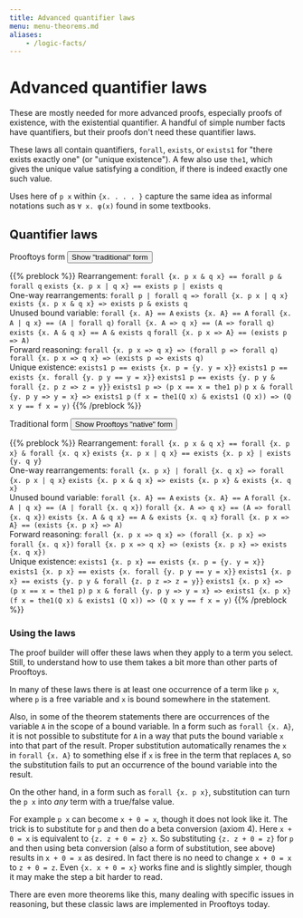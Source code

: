 ```yaml
---
title: Advanced quantifier laws
menu: menu-theorems.md
aliases:
    - /logic-facts/
---
```


# Advanced quantifier laws

These are mostly needed for more advanced proofs, especially proofs of
existence, with the existential quantifier.  A handful of simple
number facts have quantifiers, but their proofs don't need these
quantifier laws.

These laws all contain quantifiers, `forall`, `exists`, or `exists1`
for "there exists exactly one" (or "unique existence").  A few also
use `the1`, which gives the unique value satisfying a condition, if
there is indeed exactly one such value.

Uses here of `p x` within `{x. . . . }` capture the same idea as
informal notations such as <code>∀ x. &phi;(x)</code> found in some
textbooks.

## Quantifier laws

<span id=hello>
Prooftoys form
<input type=button value="Show &quot;traditional&quot; form"
 onclick="$('#hello, #goodbye').toggleClass('hidden')">

{{% preblock %}}
Rearrangement:
`forall {x. p x & q x} == forall p & forall q`
`exists {x. p x | q x} == exists p | exists q`\
One-way rearrangements:
`forall p | forall q => forall {x. p x | q x}`
`exists {x. p x & q x} => exists p & exists q`\
Unused bound variable:
`forall {x. A} == A`
`exists {x. A} == A`
`forall {x. A | q x} == (A | forall q)`
`forall {x. A => q x} == (A => forall q)`
`exists {x. A & q x} == A & exists q`
`forall {x. p x => A} == (exists p => A)`\
Forward reasoning:
`forall {x. p x => q x} => (forall p => forall q)`
`forall {x. p x => q x} => (exists p => exists q)`\
Unique existence:
`exists1 p == exists {x. p = {y. y = x}}`
`exists1 p == exists {x. forall {y. p y == y = x}}`
`exists1 p == exists {y. p y & forall {z. p z => z = y}}`
`exists1 p => (p x == x = the1 p)`
`p x & forall {y. p y => y = x} => exists1 p`
`(f x = the1(Q x) & exists1 (Q x)) => (Q x y == f x = y)`
{{% /preblock %}}
</span>

<span id=goodbye class=hidden>
Traditional form
<input type=button value="Show Prooftoys &quot;native&quot; form"
 onclick="Toy.keepScroll(function() {$('#goodbye, #hello').toggleClass('hidden')})">

{{% preblock %}}
Rearrangement:
`forall {x. p x & q x} == forall {x. p x} & forall {x. q x}`
`exists {x. p x | q x} == exists {x. p x} | exists {y. q y}`\
One-way rearrangements:
`forall {x. p x} | forall {x. q x} => forall {x. p x | q x}`
`exists {x. p x & q x} => exists {x. p x} & exists {x. q x}`\
Unused bound variable:
`forall {x. A} == A`
`exists {x. A} == A`
`forall {x. A | q x} == (A | forall {x. q x})`
`forall {x. A => q x} == (A => forall {x. q x})`
`exists {x. A & q x} == A & exists {x. q x}`
`forall {x. p x => A} == (exists {x. p x} => A)`\
Forward reasoning:
`forall {x. p x => q x} => (forall {x. p x} => forall {x. q x})`
`forall {x. p x => q x} => (exists {x. p x} => exists {x. q x})`\
Unique existence:
`exists1 {x. p x} == exists {x. p = {y. y = x}}`
`exists1 {x. p x} == exists {x. forall {y. p y == y = x}}`
`exists1 {x. p x} == exists {y. p y & forall {z. p z => z = y}}`
`exists1 {x. p x} => (p x == x = the1 p)`
`p x & forall {y. p y => y = x} => exists1 {x. p x}`
`(f x = the1(Q x) & exists1 (Q x)) => (Q x y == f x = y)`
{{% /preblock %}}
</span>

### Using the laws

The proof builder will offer these laws when they apply to a term you
select.  Still, to understand how to use them takes a bit more
than other parts of Prooftoys.

In many of these laws there is at least one occurrence of
a term like `p x`, where `p` is a free variable and `x` is
bound somewhere in the statement.

Also, in some of the theorem statements there are occurrences of the
variable `A` in the scope of a bound variable.  In a form such as
`forall {x. A}`, it is not possible to substitute for `A` in a way
that puts the bound variable `x` into that part of the result.  Proper
substitution automatically renames the `x` in `forall {x. A}` to
something else if `x` is free in the term that replaces `A`, so the
substitution fails to put an occurrence of the bound variable into the
result.

On the other hand, in a form such as `forall {x. p x}`, substitution
can turn the `p x` into _any_ term with a true/false value.

For example `p x` can become `x + 0 = x`, though it does not look like
it.  The trick is to substitute for `p` and then do a beta conversion
(axiom 4).  Here `x + 0 = x` is equivalent to `{z. z + 0 = z} x`.  So
substituting `{z. z + 0 = z}` for `p` and then using beta conversion
(also a form of substitution, see above) results in `x + 0 = x` as
desired.  In fact there is no need to change `x + 0 = x` to `z + 0 =
z`.  Even `{x. x + 0 = x}` works fine and is slightly simpler, though
it may make the step a bit harder to read.

There are even more theorems like this, many dealing with specific
issues in reasoning, but these classic laws are implemented in
Prooftoys today.
